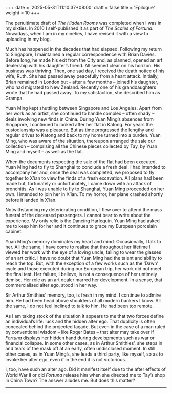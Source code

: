 +++
date = '2025-05-31T11:10:37+08:00'
draft = false
title = 'Epilogue'
weight = 10
+++

The penultimate draft of *The Hidden Rooms* was completed when I was in my sixties.  In 2010 I  self-published it as part of *The Scales of Fortuna*. Nowadays, when I am in my nineties, I have revised it with a view to uploading  in my blog.

Much has happened in the decades that had elapsed. Following my return to Singapore, I maintained a regular correspondence with Brian Davies. Before long, he made his exit from the City and, as planned, opened an art dealership with his daughter’s friend.       All seemed clear on his horizon. His business was thriving. Then, one sad day, I received the death notice of his wife, Ruth. She had passed away peacefully from a heart attack. Initially, Brian remained in London but – after a few months – joined his daughter, who had migrated to New Zealand. Recently one of his granddaughters wrote that he had passed away. To my satisfaction, she described him as  Grampa.        

Yuan Ming kept shuttling between Singapore and Los Angeles. Apart from her work as an artist, she continued to handle complex – often shady – deals involving new finds in China. During Yuan Ming’s  absences from Singapore, I continued to looked after her flat in Katong. For years the custodianship was a pleasure. But as time progressed the lengthy and regular drives to Katong and back to my home turned into a burden.        Yuan Ming, who was aware of the situation, thereupon arranged the sale  our collection – comprising all the Chinese pieces collected by Tay, by Yuan Ming and myself – as well as the flat.



When the documents respecting the sale of the flat had been executed, Yuan Ming had to fly to Shanghai to conclude a fresh deal. I had intended to accompany her and, once the deal was completed, we proposed to fly together to X’ian to view the finds of a fresh excavation. All plans had been made but, fortunately or unfortunately, I came down with an attack of  bronchitis. As I was unable to fly to Shanghai, Yuan Ming proceeded on her own. I intended to join her in X’ian. To my horror, her plane crashed shortly before it landed in X’ian.



Notwithstanding my deteriorating condition, I flew over to attend the mass funeral of the deceased passengers. I cannot bear to write about the experience. My only relic is the Dancing Harlequin. Yuan Ming  had asked me to keep him for her and  it continues to grace my European porcelain cabinet.



Yuan Ming’s memory dominates  my heart and mind. Occasionally, I talk to her. All the same, I have come to realise that throughout her lifetime I viewed her work with the eye of a loving uncle, failing to wear the glasses of an art critic. I have no doubt that Yuan Ming had the talent and ability to reach the top. But, with the exception of a few works such as the ‘Dawn’ cycle and those executed during our European trip, her work did not meet the final test. Her failure, I believe, is not a consequence of her untimely demise. Her role as an art dealer marred her development. In a sense, that commercialised alter ego, stood in her way.

Sir Arthur Smithies’ memory, too, is  fresh in my mind. I continue to admire him. He had been  head above shoulders of all modern bankers I know. All the same, I do not feel inclined to talk to him. He had been too remote.

As I am taking stock of the situation it appears to me that two forces  define an individual’s life: luck and the hidden alter ego. That duplicity is often concealed behind the projected façade. But even in the case of a man ruled by conventional wisdom – like Roger Bates – that alter may take over if *Fortuna* displays her hidden hand during developments such as war or financial collapse. In some other cases, as in Arthur Smithies’, she steps in and tears of the mask off at an early, often undisclosed moment. In still other cases, as in Yuan Ming’s, she leads a third party, like myself, so as to invoke her alter ego, even if in the end it is not victorious.

I, too, have such an alter ago. Did it manifest itself due to the after effects of World War II or did *Fortuna* release him when she directed me to Tay’s shop in China Town? The answer alludes me. But does this matter?

---
